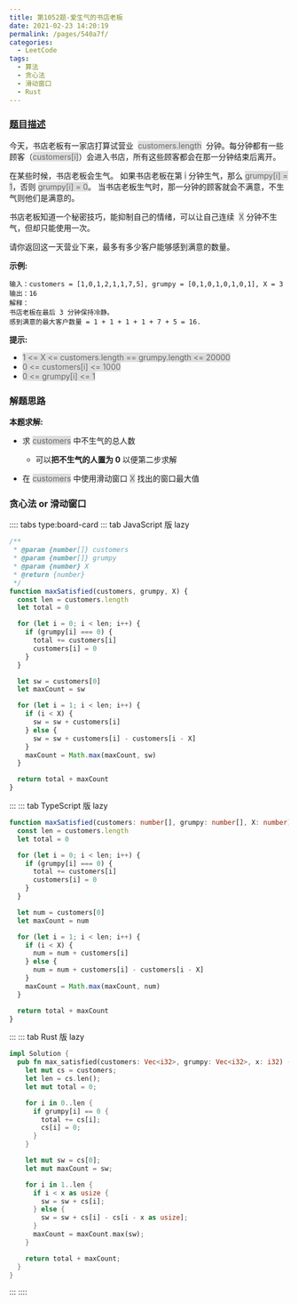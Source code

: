 ```yaml
---
title: 第1052题-爱生气的书店老板
date: 2021-02-23 14:20:19
permalink: /pages/540a7f/
categories:
  - LeetCode
tags:
  - 算法
  - 贪心法
  - 滑动窗口
  - Rust
---
```


### [题目描述](https://leetcode-cn.com/problems/grumpy-bookstore-owner/)

今天，书店老板有一家店打算试营业  <span style="background: #ddd; color: #666;">customers.length</span>  分钟。每分钟都有一些顾客（<span style="background: #ddd; color: #666;">customers[i]</span>）会进入书店，所有这些顾客都会在那一分钟结束后离开。

在某些时候，书店老板会生气。 如果书店老板在第 <span style="background: #ddd; color: #666;">i</span> 分钟生气，那么 <span style="background: #ddd; color: #666;">grumpy[i] = 1</span>，否则 <span style="background: #ddd; color: #666;">grumpy[i] = 0</span>。 当书店老板生气时，那一分钟的顾客就会不满意，不生气则他们是满意的。

书店老板知道一个秘密技巧，能抑制自己的情绪，可以让自己连续  <span style="background: #ddd; color: #666;">X</span> 分钟不生气，但却只能使用一次。

请你返回这一天营业下来，最多有多少客户能够感到满意的数量。

<!-- more -->

**示例:**

```
输入：customers = [1,0,1,2,1,1,7,5], grumpy = [0,1,0,1,0,1,0,1], X = 3
输出：16
解释：
书店老板在最后 3 分钟保持冷静。
感到满意的最大客户数量 = 1 + 1 + 1 + 1 + 7 + 5 = 16.
```

**提示:**

- <span style="background: #ddd; color: #666;">1 <= X <= customers.length == grumpy.length <= 20000</span>
- <span style="background: #ddd; color: #666;">0 <= customers[i] <= 1000</span>
- <span style="background: #ddd; color: #666;">0 <= grumpy[i] <= 1</span>

### 解题思路

**本题求解:**

- 求 <span style="background: #ddd; color: #666;">customers</span> 中不生气的总人数

  - 可以**把不生气的人置为 0** 以便第二步求解

- 在 <span style="background: #ddd; color: #666;">customers</span> 中使用滑动窗口 <span style="background: #ddd; color: #666;">X</span> 找出的窗口最大值

### 贪心法 or 滑动窗口

:::: tabs type:board-card
::: tab JavaScript 版 lazy

```JavaScript
/**
 * @param {number[]} customers
 * @param {number[]} grumpy
 * @param {number} X
 * @return {number}
 */
function maxSatisfied(customers, grumpy, X) {
  const len = customers.length
  let total = 0

  for (let i = 0; i < len; i++) {
    if (grumpy[i] === 0) {
      total += customers[i]
      customers[i] = 0
    }
  }

  let sw = customers[0]
  let maxCount = sw

  for (let i = 1; i < len; i++) {
    if (i < X) {
      sw = sw + customers[i]
    } else {
      sw = sw + customers[i] - customers[i - X]
    }
    maxCount = Math.max(maxCount, sw)
  }

  return total + maxCount
}
```

:::
::: tab TypeScript 版 lazy

```TypeScript
function maxSatisfied(customers: number[], grumpy: number[], X: number): number {
  const len = customers.length
  let total = 0

  for (let i = 0; i < len; i++) {
    if (grumpy[i] === 0) {
      total += customers[i]
      customers[i] = 0
    }
  }

  let num = customers[0]
  let maxCount = num

  for (let i = 1; i < len; i++) {
    if (i < X) {
      num = num + customers[i]
    } else {
      num = num + customers[i] - customers[i - X]
    }
    maxCount = Math.max(maxCount, num)
  }

  return total + maxCount
}
```

:::
::: tab Rust 版 lazy

```Rust
impl Solution {
  pub fn max_satisfied(customers: Vec<i32>, grumpy: Vec<i32>, x: i32) -> i32 {
    let mut cs = customers;
    let len = cs.len();
    let mut total = 0;

    for i in 0..len {
      if grumpy[i] == 0 {
        total += cs[i];
        cs[i] = 0;
      }
    }

    let mut sw = cs[0];
    let mut maxCount = sw;

    for i in 1..len {
      if i < x as usize {
        sw = sw + cs[i];
      } else {
        sw = sw + cs[i] - cs[i - x as usize];
      }
      maxCount = maxCount.max(sw);
    }

    return total + maxCount;   
  }
}
```

:::
::::
